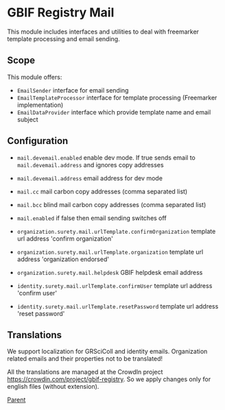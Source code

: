 # GBIF Registry Mail

This module includes interfaces and utilities to deal with freemarker template processing and email sending.


## Scope
This module offers:
  * `EmailSender` interface for email sending
  * `EmailTemplateProcessor` interface for template processing (Freemarker implementation)
  * `EmailDataProvider` interface which provide template name and email subject

## Configuration

  * `mail.devemail.enabled` enable dev mode. If true sends email to `mail.devemail.address` and ignores copy addresses

  * `mail.devemail.address` email address for dev mode

  * `mail.cc` mail carbon copy addresses (comma separated list)

  * `mail.bcc` blind mail carbon copy addresses (comma separated list)

  * `mail.enabled` if false then email sending switches off

  * `organization.surety.mail.urlTemplate.confirmOrganization` template url address 'confirm organization'

  * `organization.surety.mail.urlTemplate.organization` template url address 'organization endorsed'

  * `organization.surety.mail.helpdesk` GBIF helpdesk email address

  * `identity.surety.mail.urlTemplate.confirmUser` template url address 'confirm user'

  * `identity.surety.mail.urlTemplate.resetPassword` template url address 'reset password'

## Translations

We support localization for GRSciColl and identity emails. 
Organization related emails and their properties not to be translated!

All the translations are managed at the CrowdIn project https://crowdin.com/project/gbif-registry.
So we apply changes only for english files (without extension).


[Parent](../README.md)

